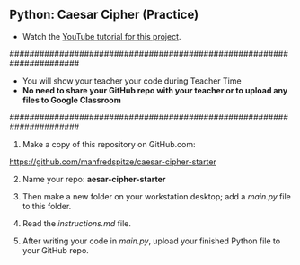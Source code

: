 ## Python: Caesar Cipher (Practice)

- Watch the [YouTube tutorial for this project](https://youtu.be/DguXpnss7Yo?feature=shared).
   
######################################################################

- You will show your teacher your code during Teacher Time
- **No need to share your GitHub repo with your teacher or to upload any files to Google Classroom**

######################################################################

1. Make a copy of this repository on GitHub.com:

https://github.com/manfredspitze/caesar-cipher-starter

2. Name your repo: **aesar-cipher-starter**

3. Then make a new folder on your workstation desktop; add a *main.py* file to this folder.

4. Read the *instructions.md* file.

5. After writing your code in *main.py*, upload your finished Python file to your GitHub repo.


